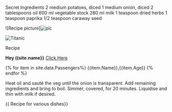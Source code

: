 Secret Ingredients
2 medium potatoes, diced
1 medium onion, diced
2 tablespoons oil
600 ml vegetable stock
280 ml milk
1 teaspoon dried herbs
1 teaspoon paprika
1/2 teaspoon caraway seed

![Recipe picture]![pic](https://upload.wikimedia.org/wikipedia/commons/thumb/f/fd/RMS_Titanic_3.jpg/1200px-RMS_Titanic_3.jpg)

![Titanic](https://upload.wikimedia.org/wikipedia/commons/thumb/f/fd/RMS_Titanic_3.jpg/1200px-RMS_Titanic_3.jpg)

Recipe


**Hey ((site.name}}**
[Click Here]({{site.www.google.com}})

{% for item in site.data.Passengers%}
{{item.Name}},{{item.Age}}
{% endfor %}

Heat oil and sauté the veg until the onion is transparent.
Add remaining ingredients and bring to boil.
Simmer, covered, for 20 minutes.
Liquidise and thin with milk if desired.



<!DOCTYPE html>
<html lang="en">
<head></head>
<body>
<main>
<div>
{{ Recipe for various dishes}}
</div>
</main>
</body>
</html>
